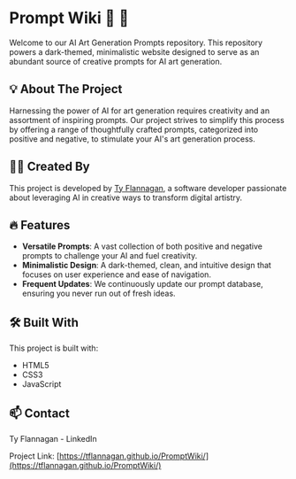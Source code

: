 # Prompt Wiki :art: :robot:

Welcome to our AI Art Generation Prompts repository. This repository powers a dark-themed, minimalistic website designed to serve as an abundant source of creative prompts for AI art generation.

## :bulb: About The Project

Harnessing the power of AI for art generation requires creativity and an assortment of inspiring prompts. Our project strives to simplify this process by offering a range of thoughtfully crafted prompts, categorized into positive and negative, to stimulate your AI's art generation process.

## :man_technologist: Created By

This project is developed by [Ty Flannagan](https://www.tyflannagan.tech/), a software developer passionate about leveraging AI in creative ways to transform digital artistry.

## :fire: Features

- **Versatile Prompts**: A vast collection of both positive and negative prompts to challenge your AI and fuel creativity.
- **Minimalistic Design**: A dark-themed, clean, and intuitive design that focuses on user experience and ease of navigation.
- **Frequent Updates**: We continuously update our prompt database, ensuring you never run out of fresh ideas.

## :hammer_and_wrench: Built With

This project is built with:

- HTML5
- CSS3
- JavaScript

## :mailbox: Contact
Ty Flannagan - LinkedIn

Project Link: [https://tflannagan.github.io/PromptWiki/](https://tflannagan.github.io/PromptWiki/)
